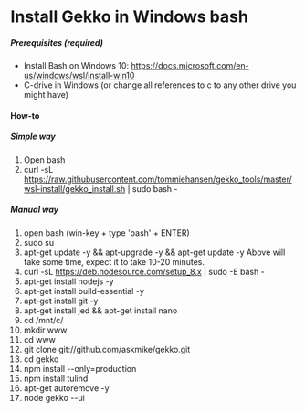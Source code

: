 # Install Gekko in Windows bash

##### Prerequisites (required)

* Install Bash on Windows 10:
https://docs.microsoft.com/en-us/windows/wsl/install-win10
* C-drive in Windows (or change all references to c to any other drive you might have)

#### How-to
##### Simple way

1. Open bash
2. curl -sL https://raw.githubusercontent.com/tommiehansen/gekko_tools/master/wsl-install/gekko_install.sh | sudo bash -

##### Manual way

1. open bash (win-key + type 'bash' + ENTER)
2. sudo su
3. apt-get update -y && apt-upgrade -y && apt-get update -y
Above will take some time, expect it to take 10-20 minutes.
4. curl -sL https://deb.nodesource.com/setup_8.x | sudo -E bash -
5. apt-get install nodejs -y
6. apt-get install build-essential -y
7. apt-get install git -y
8. apt-get install jed && apt-get install nano
9. cd /mnt/c/
10. mkdir www
11. cd www
12. git clone git://github.com/askmike/gekko.git
13. cd gekko
14. npm install --only=production
15. npm install tulind
16. apt-get autoremove -y
17. node gekko --ui